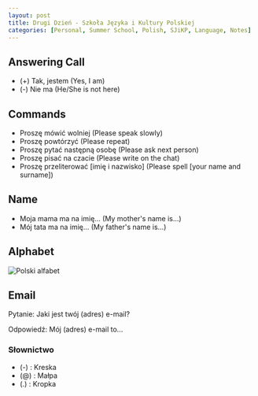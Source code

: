 ```yaml
---
layout: post
title: Drugi Dzień - Szkoła Języka i Kultury Polskiej
categories: [Personal, Summer School, Polish, SJiKP, Language, Notes]
---
```


## Answering Call

- (+) Tak, jestem (Yes, I am)
- (-) Nie ma (He/She is not here)

## Commands

- Proszę mówić wolniej (Please speak slowly)
- Proszę powtórzyć (Please repeat)
- Proszę pytać następną osobę (Please ask next person)
- Proszę pisać na czacie (Please write on the chat)
- Proszę przeliterować [imię i nazwisko] (Please spell [your name and surname])

## Name

- Moja mama ma na imię... (My mother's name is...)
- Mój tata ma na imię... (My father's name is...)

## Alphabet

![Polski alfabet](https://omniglot.com/images/writing/polish.gif)

## Email

Pytanie: Jaki jest twój (adres) e-mail?

Odpowiedź: Mój (adres) e-mail to...

### Słownictwo

- (-) : Kreska
- (@) : Małpa
- (.) : Kropka
